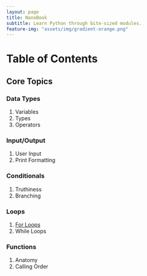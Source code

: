 ```yaml
---
layout: page
title: NanoBook
subtitle: Learn Python through bite-sized modules.
feature-img: "assets/img/gradient-orange.png"
---
```


# Table of Contents

## Core Topics

### Data Types

1. Variables
1. Types
1. Operators

### Input/Output

1. User Input
1. Print Formatting

### Conditionals

1. Truthiness
1. Branching

### Loops

1. [For Loops](book/loops/for.md)
1. While Loops

### Functions

1. Anatomy
1. Calling Order
